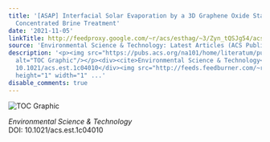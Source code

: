 ```yaml
---
title: '[ASAP] Interfacial Solar Evaporation by a 3D Graphene Oxide Stalk for Highly
  Concentrated Brine Treatment'
date: '2021-11-05'
linkTitle: http://feedproxy.google.com/~r/acs/esthag/~3/Zyn_tQSJg54/acs.est.1c04010
source: 'Environmental Science & Technology: Latest Articles (ACS Publications)'
description: '<p><img src="https://pubs.acs.org/na101/home/literatum/publisher/achs/journals/content/esthag/0/esthag.ahead-of-print/acs.est.1c04010/20211105/images/medium/es1c04010_0007.gif"
  alt="TOC Graphic"/></p><div><cite>Environmental Science & Technology</cite></div><div>DOI:
  10.1021/acs.est.1c04010</div><img src="http://feeds.feedburner.com/~r/acs/esthag/~4/Zyn_tQSJg54"
  height="1" width="1" ...'
disable_comments: true
---
```

<p><img src="https://pubs.acs.org/na101/home/literatum/publisher/achs/journals/content/esthag/0/esthag.ahead-of-print/acs.est.1c04010/20211105/images/medium/es1c04010_0007.gif" alt="TOC Graphic"/></p><div><cite>Environmental Science & Technology</cite></div><div>DOI: 10.1021/acs.est.1c04010</div><img src="http://feeds.feedburner.com/~r/acs/esthag/~4/Zyn_tQSJg54" height="1" width="1" ...